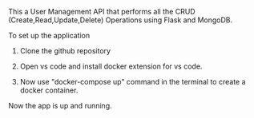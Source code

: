 This a User Management API that performs all the CRUD (Create,Read,Update,Delete) Operations using Flask and MongoDB.

To set up the application

1) Clone the github repository

2) Open vs code and install docker extension for vs code.

3) Now use "docker-compose up" command in the terminal to create a docker container.

Now the app is up and running.
